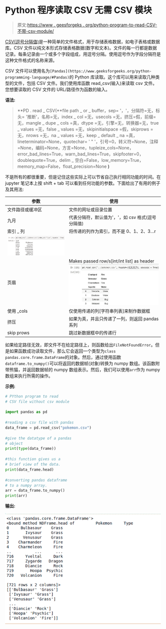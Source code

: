 # Python 程序读取 CSV 无需 CSV 模块

> 原文:[https://www . geesforgeks . org/python-program-to-read-CSV-不带-csv-module/](https://www.geeksforgeeks.org/python-program-to-read-csv-without-csv-module/)

[CSV(逗号分隔值)](https://www.geeksforgeeks.org/working-csv-files-python/)是一种简单的文件格式，用于存储表格数据，如电子表格或数据库。CSV 文件以纯文本形式存储表格数据(数字和文本)。文件的每一行都是数据记录。每条记录由一个或多个字段组成，用逗号分隔。使用逗号作为字段分隔符是这种文件格式的名称来源。

CSV 文件可以使用名为`[Pandas](https://www.geeksforgeeks.org/python-programming-language/#Pandas)`的 Python 库读取。这个库可以用来读取几种类型的文件，包括 CSV 文件。我们使用库函数 read_csv(输入)来读取 csv 文件。您想要读取的 CSV 文件的 URL/路径作为函数的输入。

**语法:**

> **PD . read _ CSV(**file path _ or _ buffer，sep= '，'，分隔符=无，标头= '推断'，名称=无，index _ col =无，usecols =无，挤压=假，前缀=无，mangle _ dupe _ cols =真，dtype =无，引擎=无，转换器=无，true _ values =无，false _ values =无，skipinitialspace =假，skiprows =无，nrows =无，na _ values =无，keep _ default _ na =真，lineterminator=None，quotechar= ' " '，引号=0，转义符=None，注释=None，编码=None，方言=None，tupleize_cols=None，error_bad_lines=True，warn_bad_lines=True，skipfooter=0，doublequote=True，delim _ 空白=False，low_memory=True，memory_map=False，float_precision=None **)**

不是所有的都很重要，但是记住这些实际上可以节省自己执行相同功能的时间。在 jupyter 笔记本上按 shift + tab 可以看到任何功能的参数。下面给出了有用的例子及其用法:

| 参数 | 使用 |
| --- | --- |
| 文件路径或缓冲区 | 文件的网址或目录位置 |
| 九月 | 代表分隔符，默认值为'，'，如 csv 格式(逗号分隔值) |
| 索引 _ 列 | 将传递的列作为索引，而不是 0、1、2、3…r
![](img/d838d517ad2ea055aeff2f4e85dfd259.png) |
| 页眉 | Makes passed row/s[int/int list] as header![](img/5905370da9189c89ae8d2b147f23b2db.png) |
| 使用 _cols | 仅使用传递的列[字符串列表]来制作数据框 |
| 挤压 | 如果为真，并且只传递了一列，则返回 pandas 系列 |
| skip prows | 跳过新数据框中的传递行 |

如果给定路径无效，即文件不在给定路径上，则函数给出`FileNotFoundError`。但是如果函数成功读取文件，那么它会返回一个类型为`class pandas.core.frame.DataFrame`的对象。然后，通过使用函数`dataframe.to_numpy()`可以将返回的数据帧(对象)转换为 numpy 数组。该函数附带熊猫，并返回数据帧的 numpy 数组表示。然后，我们可以使用`arr`作为 numpy 数组来执行所需的操作。

**示例:**

```py
# PYthon program to read 
# CSV file without csv module

import pandas as pd

#reading a csv file with pandas
data_frame = pd.read_csv("pokemon.csv")   

#give the datatype of a pandas 
# object
print(type(data_frame))  

#this function gives us a 
# brief view of the data.
print(data_frame.head)

#converting pandas dataframe
# to a numpy array.
arr = data_frame.to_numpy()
print(arr)
```

**输出:**

![python-open-csv-without-csv-module](img/81f96a05939988d1e377453eb787c807.png)